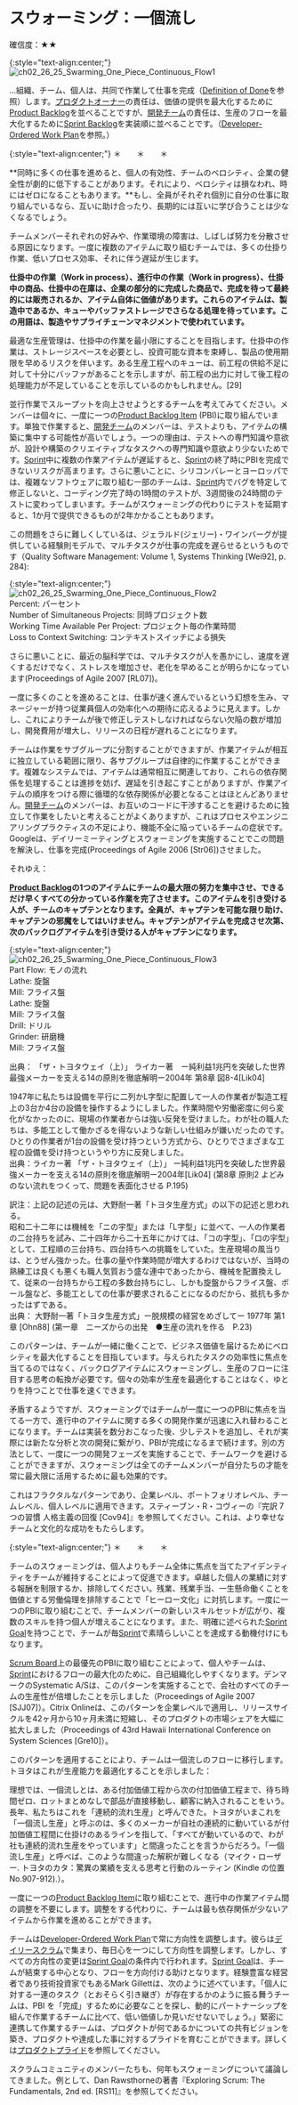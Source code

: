 # スウォーミング：一個流し

確信度：★★

{:style="text-align:center;"}
![ch02_26_25_Swarming_One_Piece_Continuous_Flow1](Images/ch02_26_25_Swarming_One_Piece_Continuous_Flow1.png)

...組織、チーム、個人は、共同で作業して仕事を完成（[Definition of Done](https://sites.google.com/a/scrumplop.org/published-patterns/value-stream/definition-of-done)を参照）します。[プロダクトオーナー](ch02_11_11_Product_Owner.md)​の責任は、価値の提供を最大化するために[Product Backlog](https://sites.google.com/a/scrumplop.org/published-patterns/value-stream/product-backlog)を並べることですが、[開発チーム](ch02_14_14_Development_Team.md)の責任は、生産のフローを最大化するために[Sprint Backlog](https://sites.google.com/a/scrumplop.org/published-patterns/value-stream/sprint-backlog)を実装順に並べることです。（[Developer-Ordered Work Plan](https://sites.google.com/a/scrumplop.org/published-patterns/value-stream/sprint-backlog/developer-ordered-work-plan)を参照。）

{:style="text-align:center;"}
＊　　＊　　＊

**同時に多くの仕事を進めると、個人の有効性、チームのベロシティ、企業の健全性が劇的に低下することがあります。それにより、ベロシティは損なわれ、時にはゼロになることもあります。**もし、全員がそれぞれ個別に自分の仕事に取り組んでいるなら、互いに助け合ったり、長期的には互いに学び合うことは少なくなるでしょう。

チームメンバーそれぞれの好みや、作業環境の障害は、しばしば努力を分散させる原因になります。一度に複数のアイテムに取り組むチームでは、多くの仕掛り作業、低いプロセス効率、それに伴う遅延が生じます。

**仕掛中の作業（Work in process）、進行中の作業（Work in progress）、仕掛中の商品、仕掛中の在庫は、企業の部分的に完成した商品で、完成を待って最終的には販売されるか、アイテム自体に価値があります。これらのアイテムは、製造中であるか、キューやバッファストレージでさらなる処理を待っています。この用語は、製造やサプライチェーンマネジメントで使われています。**

最適な生産管理は、仕掛中の作業を最小限にすることを目指します。仕掛中の作業は、ストレージスペースを必要とし、投資可能な資本を束縛し、製品の使用期限を早めるリスクを伴います。ある生産工程へのキューは、前工程の供給不足に対して十分にバッファがあることを示しますが、前工程の出力に対して後工程の処理能力が不足していることを示しているのかもしれません。[29]

並行作業でスループットを向上させようとするチームを考えてみてください。メンバーは個々に、一度に一つの[Product Backlog Item](https://sites.google.com/a/scrumplop.org/published-patterns/value-stream/product-backlog/product-backlog-item)​ (PBI)に取り組んでいます。単独で作業すると、[開発チーム](ch02_14_14_Development_Team.md)のメンバーは、テストよりも、アイテムの構築に集中する可能性が高いでしょう。一つの理由は、テストへの専門知識や意欲が、設計や構築のクリエイティブなタスクへの専門知識や意欲より少ないためです。​[Sprint](https://sites.google.com/a/scrumplop.org/published-patterns/value-stream/sprint)中に複数の作業アイテムが遅延すると、[Sprint](https://sites.google.com/a/scrumplop.org/published-patterns/value-stream/sprint)の終了時にPBIを完成できないリスクが高まります。さらに悪いことに、シリコンバレーとヨーロッパでは、複雑なソフトウェアに取り組む一部のチームは、[Sprint](https://sites.google.com/a/scrumplop.org/published-patterns/value-stream/sprint)内でバグを特定して修正しないと、コーディング完了時の1時間のテストが、3週間後の24時間のテストに変わってしまいます。チームがスウォーミングの代わりにテストを延期すると、1か月で提供できるものが2年かかることもあります。

この問題をさらに難しくしているは、ジェラルド(ジェリー)・ワインバーグが提供している経験則モデルで、マルチタスクが仕事の完成を遅らせるというものです（Quality Software Management: Volume 1, Systems Thinking [Wei92], p. 284):

{:style="text-align:center;"}
![ch02_26_25_Swarming_One_Piece_Continuous_Flow2](Images/ch02_26_25_Swarming_One_Piece_Continuous_Flow2.png)<br>
Percent: パーセント<br>Number of Simultaneous Projects: 同時プロジェクト数<br>Working Time Available Per Project: プロジェクト毎の作業時間<br>Loss to Context Switching: コンテキストスイッチによる損失

さらに悪いことに、最近の脳科学では、マルチタスクが人を愚かにし、速度を遅くするだけでなく、ストレスを増加させ、老化を早めることが明らかになっています(Proceedings of Agile 2007 [RL07])。

一度に多くのことを進めることは、仕事が速く進んでいるという幻想を生み、マネージャーが持つ従業員個人の効率化への期待に応えるように見えます。しかし、これによりチームが後で修正しテストしなければならない欠陥の数が増加し、開発費用が増大し、リリースの日程が遅れることになります。

チームは作業をサブグループに分割することができますが、作業アイテムが相互に独立している範囲に限り、各サブグループは自律的に作業することができます。複雑なシステムでは、アイテムは通常相互に関連しており、これらの依存関係を処理することは進捗を妨げ、遅延を引き起こすことがありますが、作業アイテムの順序をつける際に循環的な依存関係が必要となることはほとんどありません。[開発チーム](ch02_14_14_Development_Team.md)のメンバーは、お互いのコードに干渉することを避けるために独立して作業をしたいと考えることがよくありますが、これはプロセスやエンジニアリングプラクティスの不足により、機能不全に陥っているチームの症状です。Googleは、デイリーミーティングとスウォーミングを実施することでこの問題を解決し、仕事を完成(Proceedings of Agile 2006 [Str06])させました。

それゆえ：

**[Product Backlog](https://sites.google.com/a/scrumplop.org/published-patterns/value-stream/product-backlog)の1つのアイテムにチームの最大限の努力を集中させ、できるだけ早くすべての分かっている作業を完了させます。このアイテムを引き受ける人が、チームのキャプテンとなります。全員が、キャプテンを可能な限り助け、キャプテンの邪魔をしてはいけません。キャプテンがアイテムを完成させ次第、次のバックログアイテムを引き受ける人がキャプテンになります。**

{:style="text-align:center;"}
![ch02_26_25_Swarming_One_Piece_Continuous_Flow3](Images/ch02_26_25_Swarming_One_Piece_Continuous_Flow3.png)<br>
Part Flow: モノの流れ<br>Lathe: 旋盤<br>Mill: フライス盤<br>Lathe: 旋盤<br>Mill: フライス盤<br>Drill: ドリル<br>Grinder: 研磨機<br>Mill: フライス盤

出典： 「ザ・トヨタウェイ（上）」 ライカー著　ー純利益1兆円を突破した世界最強メーカーを支える14の原則を徹底解明ー2004年 第8章 図8-4[Lik04]

1947年に私たちは設備を平行に二列かL字型に配置して一人の作業者が製造工程上の3台か4台の設備を操作するようにしました。作業時間や労働密度に何ら変化がなかったのに、現場の作業者からは強い反発を受けました。わが社の職人たちは、多能工として働かざるを得ないような新しい仕組みが嫌いだったのです。ひとりの作業者が1台の設備を受け持つという方式から、ひとりでさまざまな工程の設備を受け持つというやり方に反発しました。<br>出典：ライカー著 「ザ・トヨタウェイ（上）」 ー純利益1兆円を突破した世界最強メーカーを支える14の原則を徹底解明ー2004年[Lik04] (第8章 原則2 よどみのない流れをつくって、問題を表面化させる P.195)

訳注：上記の記述の元は、大野耐一著「トヨタ生産方式」の以下の記述と思われる。<br>昭和二十二年には機械を「ニの宇型」または「L字型」に並べて、一人の作業者の二台持ちを試み、二十四年から二十五年にかけては、「コの字型」、「ロの宇型」として、工程順の三台持ち、四台持ちへの挑職をしていた。生産現場の風当りは、とうぜん強かった。仕事の量や作業時間が増大するわけではないが、当時の熟練工は良くも悪くも職人気質おう盛な連中であったから、機械を配置換えして、従来の一台持ちから工程の多数台持ちにし、しかも旋盤からフライス盤、ボール盤など、多能工としての仕事が要求されることになるのだから、抵抗も多かったはずである。<br>出典： 大野耐一著「トヨタ生産方式」ー脱規模の経営をめざしてー 1977年 第1章 [Ohn88] (第一章　ニーズからの出発　●生産の流れを作る　P.23)

このパターンは、チームが一緒に働くことで、ビジネス価値を届けるためにベロシティを最大化することを目指しています。与えられたタスクの効率性に焦点を当てるのではなく、バックログアイテムにスウォーミングし、生産のフローに注目する思考の転換が必要です。個々の効率が生産を最適化することはなく、ゆとりを持つことで仕事を速くできます。

矛盾するようですが、スウォーミングではチームが一度に一つのPBIに焦点を当てる一方で、進行中のアイテムに関する多くの開発作業が迅速に入れ替わることになります。チームは実装を数分おこなった後、少しテストを追加し、それが実際には新たな分析と次の開発に繋がり、PBIが完成になるまで続けます。別の方法として、一度に一つの開発フェーズを実施することで、チームワークを避けることができますが、スウォーミングは全てのチームメンバーが自分たちの才能を常に最大限に活用するために最も効果的です。

これはフラクタルなパターンであり、企業レベル、ポートフォリオレベル、チームレベル、個人レベルに適用できます。スティーブン・R・コヴィーの『完訳 7つの習慣 人格主義の回復 [Cov94]』を参照してください。これは、より幸せなチームと文化的な成功をもたらします。

{:style="text-align:center;"}
＊　　＊　　＊

チームのスウォーミングは、個人よりもチーム全体に焦点を当てたアイデンティティをチームが維持することによって促進できます。卓越した個人の業績に対する報酬を制限するか、排除してください。残業、残業手当、一生懸命働くことを価値とする労働倫理を排除することで「ヒーロー文化」に対抗します。一度に一つのPBIに取り組むことで、チームメンバーの新しいスキルセットが広がり、複数のスキルを持つ個人が増えることになります。また、明確に述べられた​[Sprint Goal](https://sites.google.com/a/scrumplop.org/published-patterns/value-stream/sprint-goal)を持つことで、チームが毎[Sprint](https://sites.google.com/a/scrumplop.org/published-patterns/value-stream/sprint)で素晴らしいことを達成する動機付けにもなります。

 ​[Scrum Board](https://sites.google.com/a/scrumplop.org/published-patterns/value-stream/information-radiator/scrum-board)上の最優先のPBIに取り組むことによって、個人やチームは、[Sprint](https://sites.google.com/a/scrumplop.org/published-patterns/value-stream/sprint)におけるフローの最大化のために、自己組織化しやすくなります。デンマークのSystematic A/Sは、このパターンを実施することで、会社のすべてのチームの生産性が倍増したことを示しました（Proceedings of Agile 2007 [SJJ07]）。Citrix Onlineは、このパターンを企業レベルで適用し、リリースサイクルを42ヶ月から10ヶ月未満に短縮し、そのプロダクトの市場シェアを大幅に拡大しました（Proceedings of 43rd Hawaii International Conference on System Sciences [Gre10]）。

このパターンを適用することにより、チームは一個流しのフローに移行します。トヨタはこれが生産能力を最適化することを示しました：

理想では、一個流しとは、ある付加価値工程から次の付加価値工程まで、待ち時間ゼロ、ロットまとめなしで部品が直接移動し、顧客に納入されることをいう。長年、私たちはこれを「連続的流れ生産」と呼んできた。トヨタがいまこれを「一個流し生産」と呼ぶのは、多くのメーカーが自社の連続的に動いているが付加価値工程間に仕掛けのあるラインを指して、「すべてが動いているので、わが社も連続的流れ生産をやっています」と間違ったことを言うからだろう。「一個流し生産」と呼べば、このような間違った解釈が難しくなる（マイク・ローザー. トヨタのカタ：驚異の業績を支える思考と行動のルーティン (Kindle の位置No.907-912).）。

一度に一つの[Product Backlog Item](https://sites.google.com/a/scrumplop.org/published-patterns/value-stream/product-backlog/product-backlog-item)に取り組むことで、進行中の作業アイテム間の調整を不要にします。調整をする代わりに、チームは最も依存関係が少ないアイテムから作業を進めることができます。

チームは[Developer-Ordered Work Plan](https://sites.google.com/a/scrumplop.org/published-patterns/value-stream/sprint-backlog/developer-ordered-work-plan)で常に方向性を調整します。彼らは[デイリースクラム](ch02_30_29_Daily_Scrum.md)で集まり、毎日心を一つにして方向性を調整します。しかし、すべての方向性の変更は[Sprint Goal](https://sites.google.com/a/scrumplop.org/published-patterns/value-stream/sprint-goal)の条件内で行われます。[Sprint Goal](https://sites.google.com/a/scrumplop.org/published-patterns/value-stream/sprint-goal)は、チームが結束する中心となり、フローを方向付ける助けとなります。経験豊富な経営者であり技術投資家でもあるMark Gillettは、次のように述べています。「個人に対する一連のタスク（とおそらく引き継ぎ）が存在するかのように振る舞うチームは、PBI を「完成」するために必要なことを探し、動的にパートナーシップを組んで作業するチームに比べて、低い価値しか見いだせないでしょう。」緊密に連携して作業するチームは、プロダクトが何であるかについての共有ビジョンを築き、プロダクトや達成した事に対するプライドを育むことができます。詳しくは[プロダクトプライド](ch02_39_38_Product_Pride.md)を参照してください。

スクラムコミュニティのメンバーたちも、何年もスウォーミングについて議論してきました。例として、Dan Rawsthorneの著書『Exploring Scrum: The Fundamentals, 2nd ed. [RS11]』を参照してください。

